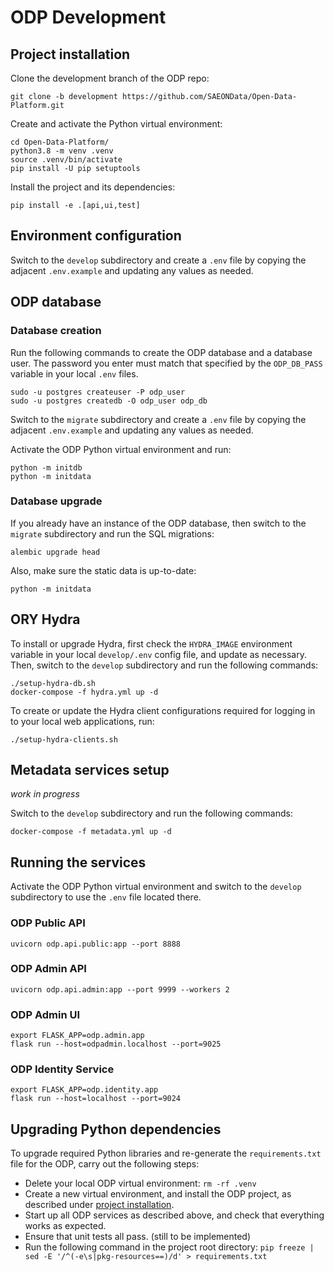 # ODP Development

## Project installation
Clone the development branch of the ODP repo:

    git clone -b development https://github.com/SAEONData/Open-Data-Platform.git

Create and activate the Python virtual environment:

    cd Open-Data-Platform/
    python3.8 -m venv .venv
    source .venv/bin/activate
    pip install -U pip setuptools

Install the project and its dependencies:

    pip install -e .[api,ui,test]

## Environment configuration
Switch to the `develop` subdirectory and create a `.env` file by copying the adjacent
`.env.example` and updating any values as needed.

## ODP database

### Database creation
Run the following commands to create the ODP database and a database user. The password you
enter must match that specified by the `ODP_DB_PASS` variable in your local `.env` files.

    sudo -u postgres createuser -P odp_user
    sudo -u postgres createdb -O odp_user odp_db

Switch to the `migrate` subdirectory and create a `.env` file by copying the adjacent
`.env.example` and updating any values as needed.

Activate the ODP Python virtual environment and run:

    python -m initdb
    python -m initdata

### Database upgrade
If you already have an instance of the ODP database, then switch to the `migrate` subdirectory
and run the SQL migrations:

    alembic upgrade head

Also, make sure the static data is up-to-date:

    python -m initdata

## ORY Hydra
To install or upgrade Hydra, first check the `HYDRA_IMAGE` environment variable
in your local `develop/.env` config file, and update as necessary.
Then, switch to the `develop` subdirectory and run the following commands:

    ./setup-hydra-db.sh
    docker-compose -f hydra.yml up -d

To create or update the Hydra client configurations required for logging in
to your local web applications, run:

    ./setup-hydra-clients.sh

## Metadata services setup
_work in progress_

Switch to the `develop` subdirectory and run the following commands:

    docker-compose -f metadata.yml up -d

## Running the services
Activate the ODP Python virtual environment and switch to the `develop` subdirectory
to use the `.env` file located there.

### ODP Public API
    uvicorn odp.api.public:app --port 8888

### ODP Admin API
    uvicorn odp.api.admin:app --port 9999 --workers 2

### ODP Admin UI
    export FLASK_APP=odp.admin.app
    flask run --host=odpadmin.localhost --port=9025

### ODP Identity Service
    export FLASK_APP=odp.identity.app
    flask run --host=localhost --port=9024

## Upgrading Python dependencies
To upgrade required Python libraries and re-generate the `requirements.txt`
file for the ODP, carry out the following steps:

- Delete your local ODP virtual environment: `rm -rf .venv`
- Create a new virtual environment, and install the ODP project, as described under
  [project installation](#project-installation).
- Start up all ODP services as described above, and check that everything works as expected.
- Ensure that unit tests all pass. (still to be implemented)
- Run the following command in the project root directory:
`pip freeze | sed -E '/^(-e\s|pkg-resources==)/d' > requirements.txt`
